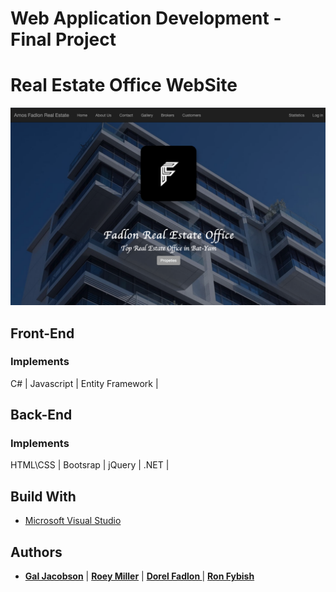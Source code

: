 # Web Application Development - Final Project

# Real Estate Office WebSite
![Presentation Project](/UML/MainPage.png)

## Front-End
### Implements
C# | Javascript | Entity Framework |

## Back-End
### Implements
HTML\CSS | Bootsrap | jQuery | .NET |  


## Build With
* [Microsoft Visual Studio ](https://visualstudio.microsoft.com/) 

## Authors
* **[Gal Jacobson](https://www.linkedin.com/in/jacobsongal/)** | **[Roey Miller](https://www.linkedin.com/in/roey-miller-046b68199/)** | **[ Dorel Fadlon ](https://www.linkedin.com/in/dorel-fadlon/)** | **[ Ron Fybish](https://www.linkedin.com/in/ron-fybish/)** 
